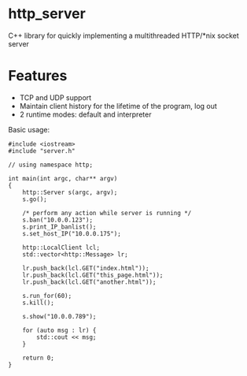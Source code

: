 # http_server
C++ library for quickly implementing a multithreaded HTTP/\*nix socket server

# Features
- TCP and UDP support 
- Maintain client history for the lifetime of the program, log out
- 2 runtime modes: default and interpreter


Basic usage:
```
#include <iostream>
#include "server.h"

// using namespace http;

int main(int argc, char** argv)
{
    http::Server s(argc, argv);
    s.go();

    /* perform any action while server is running */
    s.ban("10.0.0.123");
    s.print_IP_banlist();
    s.set_host_IP("10.0.0.175");

    http::LocalClient lcl;
    std::vector<http::Message> lr;

    lr.push_back(lcl.GET("index.html"));
    lr.push_back(lcl.GET("this_page.html"));
    lr.push_back(lcl.GET("another.html"));

    s.run_for(60);
    s.kill();

    s.show("10.0.0.789");

    for (auto msg : lr) {
        std::cout << msg;
    }

    return 0;
}
```
